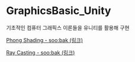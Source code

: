 # GraphicsBasic_Unity

기초적인 컴퓨터 그래픽스 이론들을 유니티를 활용해 구현

[Phong Shading - soo:bak (링크)](https://soo-bak.github.io/dev/graphics/PhongShadingModel/)

[Ray Casting - soo:bak (링크)](https://soo-bak.github.io/dev/graphics/RayCasting/)

